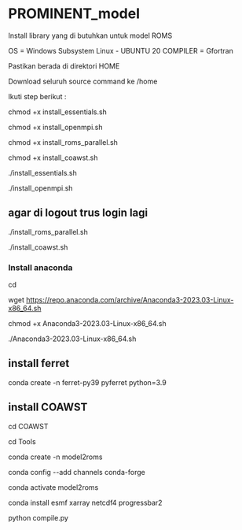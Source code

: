 # PROMINENT_model

Install library yang di butuhkan untuk model ROMS

OS =  Windows Subsystem Linux - UBUNTU 20
COMPILER = Gfortran

Pastikan berada di direktori HOME

Download seluruh source command ke /home

Ikuti step berikut : 

chmod +x install_essentials.sh

chmod +x install_openmpi.sh

chmod +x install_roms_parallel.sh

chmod +x install_coawst.sh

./install_essentials.sh

./install_openmpi.sh

## agar di logout trus login lagi

./install_roms_parallel.sh

./install_coawst.sh

### Install anaconda

cd 

wget https://repo.anaconda.com/archive/Anaconda3-2023.03-Linux-x86_64.sh

chmod +x Anaconda3-2023.03-Linux-x86_64.sh

./Anaconda3-2023.03-Linux-x86_64.sh


## install ferret

conda create -n ferret-py39 pyferret python=3.9

## install COAWST

cd COAWST

cd Tools

conda create -n model2roms

conda config --add channels conda-forge

conda activate model2roms

conda install esmf xarray netcdf4 progressbar2 

python compile.py





